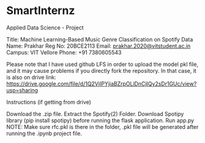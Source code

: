 # SmartInternz
Applied Data Science - Project

Title: Machine Learning-Based Music Genre Classification on Spotify Data 
Name: Prakhar Reg No: 20BCE2113 
Email: prakhar.2020@vitstudent.ac.in 
Campus: VIT Vellore 
Phone: +91 7380605543

Please note that I have used github LFS in order to upload the model pkl file, and it may cause problems if you directly fork the repository. 
In that case, it is also on drive link: https://drive.google.com/file/d/1Q2VjIPYjiaBZrpOLiDnCjIQy2sDr1GUc/view?usp=sharing

Instructions (if getting from drive)

Download the .zip file.
Extract the Spotify(2) Folder.
Download Spotipy library (pip install spotipy) before running the flask application.
Run app.py
NOTE: Make sure rfc.pkl is there in the folder, .pkl file will be generated after running the .ipynb project file.
